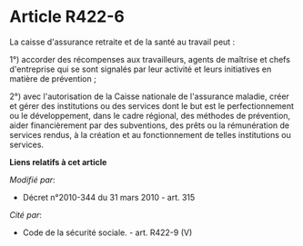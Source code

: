 # Article R422-6

La caisse d'assurance retraite et de la santé au travail  peut : 

1°) accorder des récompenses aux travailleurs, agents de maîtrise et chefs d'entreprise qui se sont signalés par leur
activité et leurs initiatives en matière de prévention ; 

2°) avec l'autorisation de la Caisse nationale de l'assurance maladie, créer et gérer des institutions ou des services dont
le but est le perfectionnement ou le développement, dans le cadre régional, des méthodes de prévention, aider financièrement
par des subventions, des prêts ou la rémunération de services rendus, à la création et au fonctionnement de telles
institutions ou services.

**Liens relatifs à cet article**

_Modifié par_:

  - Décret n°2010-344 du 31 mars 2010 - art. 315

_Cité par_:

  - Code de la sécurité sociale. - art. R422-9 (V)
